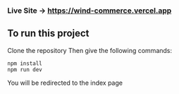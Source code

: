 ### Live Site -> https://wind-commerce.vercel.app

## To run this project

Clone the repository
Then give the following commands:

```
npm install
npm run dev
```

You will be redirected to the index page
